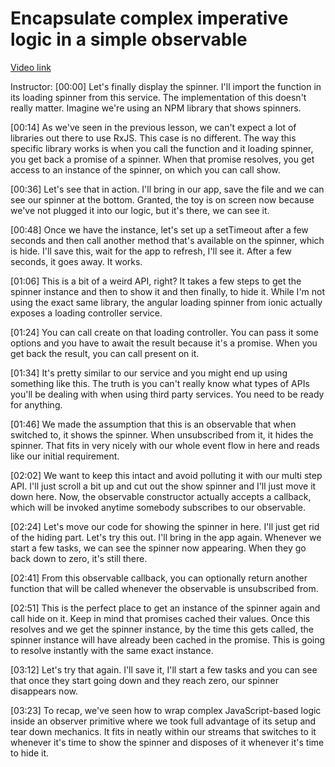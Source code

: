 # Encapsulate complex imperative logic in a simple observable

[Video link](https://www.egghead.io/lessons/egghead-encapsulate-complex-imperative-logic-in-a-simple-observable)

Instructor: [00:00] Let's finally display the spinner. I'll import the function in its loading spinner from this service. The implementation of this doesn't really matter. Imagine we're using an NPM library that shows spinners.

[00:14] As we've seen in the previous lesson, we can't expect a lot of libraries out there to use RxJS. This case is no different. The way this specific library works is when you call the function and it loading spinner, you get back a promise of a spinner. When that promise resolves, you get access to an instance of the spinner, on which you can call show.

[00:36] Let's see that in action. I'll bring in our app, save the file and we can see our spinner at the bottom. Granted, the toy is on screen now because we've not plugged it into our logic, but it's there, we can see it.

[00:48] Once we have the instance, let's set up a setTimeout after a few seconds and then call another method that's available on the spinner, which is hide. I'll save this, wait for the app to refresh, I'll see it. After a few seconds, it goes away. It works.

[01:06] This is a bit of a weird API, right? It takes a few steps to get the spinner instance and then to show it and then finally, to hide it. While I'm not using the exact same library, the angular loading spinner from ionic actually exposes a loading controller service.

[01:24] You can call create on that loading controller. You can pass it some options and you have to await the result because it's a promise. When you get back the result, you can call present on it.

[01:34] It's pretty similar to our service and you might end up using something like this. The truth is you can't really know what types of APIs you'll be dealing with when using third party services. You need to be ready for anything.

[01:46] We made the assumption that this is an observable that when switched to, it shows the spinner. When unsubscribed from it, it hides the spinner. That fits in very nicely with our whole event flow in here and reads like our initial requirement.

[02:02] We want to keep this intact and avoid polluting it with our multi step API. I'll just scroll a bit up and cut out the show spinner and I'll just move it down here. Now, the observable constructor actually accepts a callback, which will be invoked anytime somebody subscribes to our observable.

[02:24] Let's move our code for showing the spinner in here. I'll just get rid of the hiding part. Let's try this out. I'll bring in the app again. Whenever we start a few tasks, we can see the spinner now appearing. When they go back down to zero, it's still there.

[02:41] From this observable callback, you can optionally return another function that will be called whenever the observable is unsubscribed from.

[02:51] This is the perfect place to get an instance of the spinner again and call hide on it. Keep in mind that promises cached their values. Once this resolves and we get the spinner instance, by the time this gets called, the spinner instance will have already been cached in the promise. This is going to resolve instantly with the same exact instance.

[03:12] Let's try that again. I'll save it, I'll start a few tasks and you can see that once they start going down and they reach zero, our spinner disappears now.

[03:23] To recap, we've seen how to wrap complex JavaScript-based logic inside an observer primitive where we took full advantage of its setup and tear down mechanics. It fits in neatly within our streams that switches to it whenever it's time to show the spinner and disposes of it whenever it's time to hide it.
